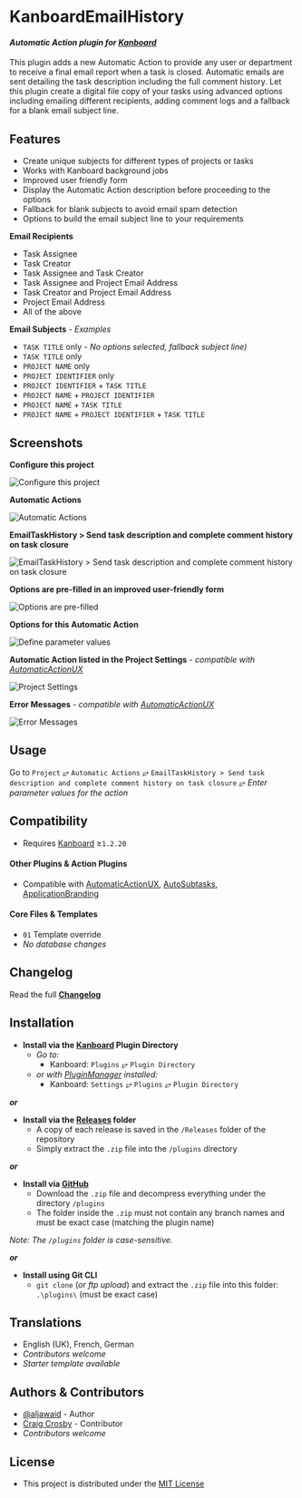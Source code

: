 # KanboardEmailHistory

#### _Automatic Action plugin for [Kanboard](https://github.com/fguillot/kanboard "Kanboard - Kanban Project Management Software")_

This plugin adds a new Automatic Action to provide any user or department to receive a final email report when a task is closed. Automatic emails are sent detailing the task description including the full comment history. Let this plugin create a digital file copy of your tasks using advanced options including emailing different recipients, adding comment logs and a fallback for a blank email subject line.


Features
-------------

- Create unique subjects for different types of projects or tasks
- Works with Kanboard background jobs
- Improved user friendly form
- Display the Automatic Action description before proceeding to the options
- Fallback for blank subjects to avoid email spam detection
- Options to build the email subject line to your requirements

**Email Recipients**
- Task Assignee
- Task Creator
- Task Assignee and Task Creator
- Task Assignee and Project Email Address
- Task Creator and Project Email Address
- Project Email Address
- All of the above

**Email Subjects** - _Examples_
- `TASK TITLE` only - _No options selected, fallback subject line)_
- `TASK TITLE` only
- `PROJECT NAME` only
- `PROJECT IDENTIFIER` only
- `PROJECT IDENTIFIER` + `TASK TITLE`
- `PROJECT NAME` + `PROJECT IDENTIFIER`
- `PROJECT NAME` + `TASK TITLE`
- `PROJECT NAME` + `PROJECT IDENTIFIER` + `TASK TITLE`


Screenshots
----------

**Configure this project**

![Configure this project](../master/Screenshots/usage-1.png "Configure this project")

**Automatic Actions**

![Automatic Actions](../master/Screenshots/usage-2.png "Automatic Actions")

**EmailTaskHistory > Send task description and complete comment history on task closure**

![EmailTaskHistory > Send task description and complete comment history on task closure](../master/Screenshots/usage-3.png "EmailTaskHistory > Send task description and complete comment history on task closure")

**Options are pre-filled in an improved user-friendly form**

![Options are pre-filled](../master/Screenshots/usage-4.png "Options are pre-filled")

**Options for this Automatic Action**

![Define parameter values](../master/Screenshots/usage-5.png "Define parameter values")

**Automatic Action listed in the Project Settings** _- compatible with [AutomaticActionUX](https://github.com/aljawaid/AutomaticActionUX)_

![Project Settings](../master/Screenshots/usage-6.png "Project Settings")

**Error Messages** _- compatible with [AutomaticActionUX](https://github.com/aljawaid/AutomaticActionUX)_

![Error Messages](../master/Screenshots/error-messages.png "Error Messages")

Usage
-------------

Go to `Project` &#10562; `Automatic Actions` &#10562; `EmailTaskHistory > Send task description and complete comment history on task closure` &#10562; _Enter parameter values for the action_


Compatibility
-------------

- Requires [Kanboard](https://github.com/fguillot/kanboard "Kanboard - Kanban Project Management Software") ≥`1.2.20`

#### Other Plugins & Action Plugins
- Compatible with [AutomaticActionUX](https://github.com/aljawaid/AutomaticActionUX), [AutoSubtasks](https://github.com/creecros/AutoSubtasks), [ApplicationBranding](https://github.com/aljawaid/ApplicationBranding)
#### Core Files & Templates
- `01` Template override
- _No database changes_


Changelog
---------

Read the full [**Changelog**](../master/changelog.md "See changes")


Installation
------------

- **Install via the [Kanboard](https://github.com/fguillot/kanboard "Kanboard - Kanban Project Management Software") Plugin Directory**
  - _Go to:_
    - Kanboard: `Plugins` &#10562; `Plugin Directory`
  - _or with [PluginManager](https://github.com/aljawaid/PluginManager) installed:_
    - Kanboard: `Settings` &#10562; `Plugins` &#10562; `Plugin Directory`

**_or_**

- **Install via the [Releases](../master/Releases/ "A copy of each release is saved in the folder") folder**
  - A copy of each release is saved in the `/Releases` folder of the repository
  - Simply extract the `.zip` file into the `/plugins` directory

**_or_**

- **Install via [GitHub](https://github.com/url "Find the correct plugin from the list of repositories")**
  - Download the `.zip` file and decompress everything under the directory `/plugins`
  - The folder inside the `.zip` must not contain any branch names and must be exact case (matching the plugin name)

_Note: The `/plugins` folder is case-sensitive._

**_or_**

- **Install using Git CLI**
  - `git clone` (_or ftp upload_) and extract the `.zip` file into this folder: `.\plugins\` (must be exact case)


Translations
------------

- English (UK), French, German
- _Contributors welcome_
- _Starter template available_


Authors & Contributors
----------------------

- [@aljawaid](https://github.com/aljawaid) - Author
- [Craig Crosby](https://github.com/creecros) - Contributor
- _Contributors welcome_


License
-------
- This project is distributed under the [MIT License](../master/LICENSE "Read The MIT license")
